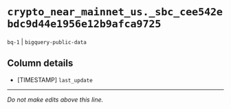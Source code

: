 # `crypto_near_mainnet_us._sbc_cee542ebdc9d44e1956e12b9afca9725`
`bq-1` | `bigquery-public-data`

## Column details
* [TIMESTAMP] `last_update`

-------------------------------------------------------------------------------
*Do not make edits above this line.*
